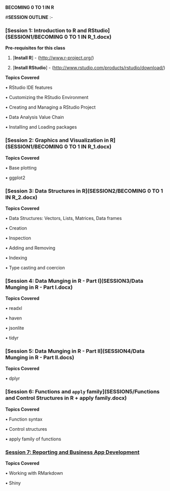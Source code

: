**BECOMING 0 TO 1 IN R**

#**SESSION OUTLINE** :-

### [Session 1: Introduction to R and RStudio](SESSION1/BECOMING 0 TO 1 IN R_1.docx)

**Pre-requisites for this class**

1.	[**Install R**] - (http://www.r-project.org/)

2.	[**Install RStudio**] - (http://www.rstudio.com/products/rstudio/download/)

**Topics Covered**

•	RStudio IDE features

•	Customizing the RStudio Environment

•	Creating and Managing a RStudio Project

•	Data Analysis Value Chain

•	Installing and Loading packages

### [Session 2: Graphics and Visualization in R](SESSION1/BECOMING 0 TO 1 IN R_1.docx)

**Topics Covered**

•	Base plotting

•	ggplot2

### [Session 3: Data Structures in R](SESSION2/BECOMING 0 TO 1 IN R_2.docx)

**Topics Covered**

•	Data Structures: Vectors, Lists, Matrices, Data frames

•	Creation

•	Inspection

•	Adding and Removing

•	Indexing

•	Type casting and coercion

### [Session 4: Data Munging in R - Part I](SESSION3/Data Munging in R - Part I.docx)

**Topics Covered**

•	readxl

•	haven

•	jsonlite

•	tidyr

### [Session 5: Data Munging in R - Part II](SESSION4/Data Munging in R - Part II.docs)

**Topics Covered**

•	dplyr

### [Session 6:  Functions and ```apply``` family](SESSION5/Functions and Control Structures in R + apply family.docx)

**Topics Covered**

•	Function syntax

•	Control structures

•	apply family of functions

### [Session 7: Reporting and Business App Development](./sessions/w7/)

**Topics Covered**

•	Working with RMarkdown

•	Shiny




